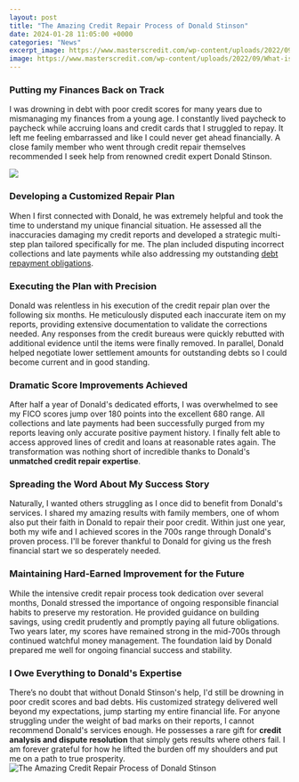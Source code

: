 ```yaml
---
layout: post
title: "The Amazing Credit Repair Process of Donald Stinson"
date: 2024-01-28 11:05:00 +0000
categories: "News"
excerpt_image: https://www.masterscredit.com/wp-content/uploads/2022/09/What-is-a-credit-builder-loan_-and-can-it-raise-your-credit-score.jpg
image: https://www.masterscredit.com/wp-content/uploads/2022/09/What-is-a-credit-builder-loan_-and-can-it-raise-your-credit-score.jpg
---
```


### Putting my Finances Back on Track
I was drowning in debt with poor credit scores for many years due to mismanaging my finances from a young age. I constantly lived paycheck to paycheck while accruing loans and credit cards that I struggled to repay. It left me feeling embarrassed and like I could never get ahead financially. A close family member who went through credit repair themselves recommended I seek help from renowned credit expert Donald Stinson.

![](https://www.thecreditpeople.com/sites/default/files/CreditRepairPart1.png)
### Developing a Customized Repair Plan 
When I first connected with Donald, he was extremely helpful and took the time to understand my unique financial situation. He assessed all the inaccuracies damaging my credit reports and developed a strategic multi-step plan tailored specifically for me. The plan included disputing incorrect collections and late payments while also addressing my outstanding [debt repayment obligations](https://fistore.mysenprints.com/collection/ahlstrom). 
### Executing the Plan with Precision
Donald was relentless in his execution of the credit repair plan over the following six months. He meticulously disputed each inaccurate item on my reports, providing extensive documentation to validate the corrections needed. Any responses from the credit bureaus were quickly rebutted with additional evidence until the items were finally removed. In parallel, Donald helped negotiate lower settlement amounts for outstanding debts so I could become current and in good standing. 
### Dramatic Score Improvements Achieved
After half a year of Donald's dedicated efforts, I was overwhelmed to see my FICO scores jump over 180 points into the excellent 680 range. All collections and late payments had been successfully purged from my reports leaving only accurate positive payment history. I finally felt able to access approved lines of credit and loans at reasonable rates again. The transformation was nothing short of incredible thanks to Donald's **unmatched credit repair expertise**.
### Spreading the Word About My Success Story  
Naturally, I wanted others struggling as I once did to benefit from Donald's services. I shared my amazing results with family members, one of whom also put their faith in Donald to repair their poor credit. Within just one year, both my wife and I achieved scores in the 700s range through Donald's proven process. I'll be forever thankful to Donald for giving us the fresh financial start we so desperately needed.
### Maintaining Hard-Earned Improvement for the Future
While the intensive credit repair process took dedication over several months, Donald stressed the importance of ongoing responsible financial habits to preserve my restoration. He provided guidance on building savings, using credit prudently and promptly paying all future obligations. Two years later, my scores have remained strong in the mid-700s through continued watchful money management. The foundation laid by Donald prepared me well for ongoing financial success and stability. 
### I Owe Everything to Donald's Expertise 
There’s no doubt that without Donald Stinson's help, I'd still be drowning in poor credit scores and bad debts. His customized strategy delivered well beyond my expectations, jump starting my entire financial life. For anyone struggling under the weight of bad marks on their reports, I cannot recommend Donald's services enough. He possesses a rare gift for **credit analysis and dispute resolution** that simply gets results where others fail. I am forever grateful for how he lifted the burden off my shoulders and put me on a path to true prosperity.
![The Amazing Credit Repair Process of Donald Stinson](https://www.masterscredit.com/wp-content/uploads/2022/09/What-is-a-credit-builder-loan_-and-can-it-raise-your-credit-score.jpg)